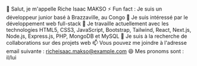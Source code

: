 👋 Salut, je m'appelle Riche Isaac MAKSO
⚡ Fun fact : Je suis un développeur junior basé à Brazzaville, au Congo
👀 Je suis intéressé par le développement web full-stack
🌱 Je travaille actuellement avec les technologies HTML5, CSS3, JavaScript, Bootstrap, Tailwind, React, Next.js, Node.js, Express.js, PHP, MongoDB et MySQL
💞️ Je suis à la recherche de collaborations sur des projets web
📫 Vous pouvez me joindre à l'adresse email suivante : richeisaac.makso@example.com
😄 Mes pronoms sont : il/lui
